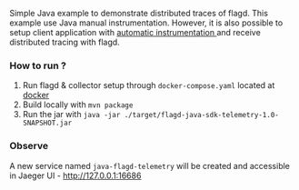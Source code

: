 Simple Java example to demonstrate distributed traces of flagd. This example use Java manual instrumentation. 
However, it is also possible to setup client application with [automatic instrumentation ](https://opentelemetry.io/docs/instrumentation/java/automatic/)
and receive distributed tracing with flagd.

### How to run ?

1. Run flagd & collector setup through `docker-compose.yaml` located at [docker](../docker) 
2. Build locally with `mvn package`
3. Run the jar with `java -jar ./target/flagd-java-sdk-telemetry-1.0-SNAPSHOT.jar`

### Observe

A new service named `java-flagd-telemetry` will be created and accessible in Jaeger UI - http://127.0.0.1:16686

